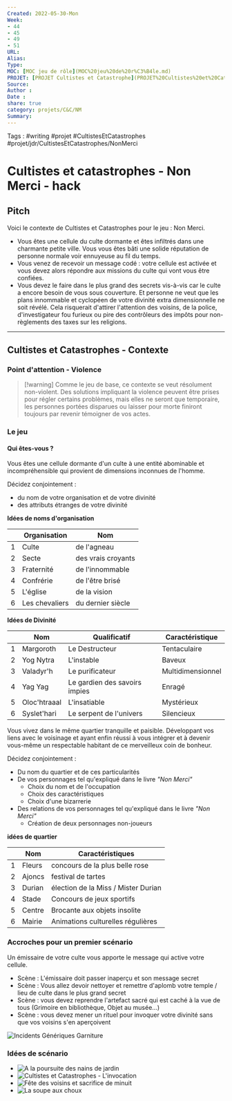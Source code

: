 ```yaml
---
Created: 2022-05-30-Mon
Week: 
- 44
- 45
- 49
- 51
URL:
Alias:
Type:
MOC: [MOC jeu de rôle](MOC%20jeu%20de%20r%C3%B4le.md)
PROJET: [PROJET Cultistes et Catastrophe](PROJET%20Cultistes%20et%20Catastrophe.md)
Source:
Author :
Date :
share: true 
category: projets/C&C/NM
Summary: 
---
```

Tags : #writing #projet #CultistesEtCatastrophes #projet/jdr/CultistesEtCatastrophes/NonMerci

# Cultistes et catastrophes - Non Merci - hack

## Pitch

Voici le contexte de Cultistes et Catastrophes pour le jeu : Non Merci.

- Vous êtes une cellule du culte dormante et êtes infiltrés dans une charmante petite ville. Vous vous êtes bâti une solide réputation de personne normale voir ennuyeuse au fil du temps.
- Vous venez de recevoir un message codé : votre cellule est activée et vous devez alors répondre aux missions du culte qui vont vous être confiées.
- Vous devez le faire dans le plus grand des secrets vis-à-vis car le culte a encore besoin de vous sous couverture. Et personne ne veut que les plans innommable et cyclopéen de votre divinité extra dimensionnelle ne soit révélé. Cela risquerait d'attirer l'attention des voisins, de la police, d'investigateur fou furieux ou pire des contrôleurs des impôts pour non-règlements des taxes sur les religions.

***
## Cultistes et Catastrophes - Contexte

### Point d'attention - Violence

> [!warning] Comme le jeu de base, ce contexte se veut résolument non-violent. Des solutions impliquant la violence peuvent être prises pour régler certains problèmes, mais elles ne seront que temporaire, les personnes portées disparues ou laisser pour morte finiront toujours par revenir témoigner de vos actes.

### Le jeu

#### Qui êtes-vous ?

Vous êtes une cellule dormante d'un culte à une entité abominable et incompréhensible qui provient de dimensions inconnues de l'homme.

Décidez conjointement : 
- du nom de votre organisation et de votre divinité
- des attributs étranges de votre divinité 

**Idées de noms d'organisation**

|     | Organisation   | Nom                | 
| --- | -------------- | ------------------ |
| 1   | Culte          | de l'agneau        |
| 2   | Secte          | des vrais croyants |
| 3   | Fraternité     | de l'innommable    |
| 4   | Confrérie      | de l'être brisé    |
| 5   | L'église       | de la vision       |
| 6   | Les chevaliers | du dernier siècle  |

**Idées de Divinité**

|     | Nom          | Qualificatif                  | Caractéristique   |
| --- | ------------ | ----------------------------- | ----------------- |
| 1   | Margoroth    | Le Destructeur                | Tentaculaire      |
| 2   | Yog Nytra    | L'instable                    | Baveux            |
| 3   | Valadyr'h    | Le purificateur               | Multidimensionnel |
| 4   | Yag Yag      | Le gardien des savoirs impies | Enragé            |
| 5   | Oloc'htraaal | L'insatiable                  | Mystérieux        |
| 6   | Syslet'hari  | Le serpent de l'univers       | Silencieux        | 

Vous vivez dans le même quartier tranquille et paisible. Développant vos liens avec le voisinage et ayant enfin réussi à vous intégrer et à devenir vous-même un respectable habitant de ce merveilleux coin de bonheur.

Décidez conjointement :
- Du nom du quartier et de ces particularités
- De vos personnages tel qu'expliqué dans le livre *"Non Merci"*
	- Choix du nom et de l'occupation  
	- Choix des caractéristiques  
	- Choix d'une bizarrerie  
- Des relations de vos personnages tel qu'expliqué dans le livre *"Non Merci"*
	- Création de deux personnages non-joueurs  

**idées de quartier**

|     | Nom    | Caractéristiques                    |
| --- | ------ | ----------------------------------- |
| 1   | Fleurs | concours de la plus belle rose      |
| 2   | Ajoncs | festival de tartes                  |
| 3   | Durian | élection de la Miss / Mister Durian |
| 4   | Stade  | Concours de jeux sportifs           |
| 5   | Centre | Brocante aux objets insolite        |
| 6   | Mairie | Animations culturelles régulières   | 

### Accroches pour un premier scénario

Un émissaire de votre culte vous apporte le message qui active votre cellule. 
- Scène : L'émissaire doit passer inaperçu et son message secret
- Scène : Vous allez devoir nettoyer et remettre d'aplomb votre temple / lieu de culte dans le plus grand secret
- Scène : vous devez reprendre l'artefact sacré qui est caché à la vue de tous (Grimoire en bibliothèque, Objet au musée...)
- Scène : vous devez mener un rituel pour invoquer votre divinité sans que vos voisins s'en aperçoivent

![Incidents Génériques  Garniture](Incidents%20G%C3%A9n%C3%A9riques%20%20Garniture)

### Idées de scénario

- ![A la poursuite des nains de jardin](A%20la%20poursuite%20des%20nains%20de%20jardin)
- ![Cultistes et Catastrophes - L'invocation](Cultistes%20et%20Catastrophes%20-%20L'invocation)
- ![Fête des voisins et sacrifice de minuit](F%C3%AAte%20des%20voisins%20et%20sacrifice%20de%20minuit) 
- ![La soupe aux choux](La%20soupe%20aux%20choux)
